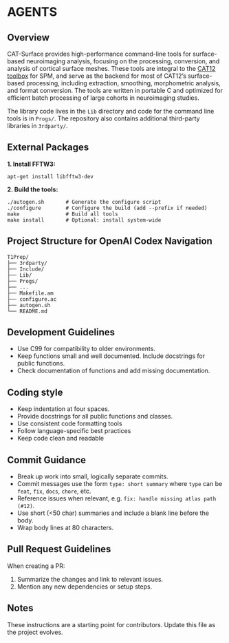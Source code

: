 # AGENTS

## Overview
CAT-Surface provides high-performance command-line tools for surface-based neuroimaging analysis, focusing on the processing, conversion, and analysis of cortical surface meshes.
These tools are integral to the [CAT12 toolbox](https://github.com/ChristianGaser/cat12) for SPM, and serve as the backend for most of CAT12’s surface-based processing, including extraction, smoothing, morphometric analysis, and format conversion. The tools are written in portable C and optimized for efficient batch processing of large cohorts in neuroimaging studies.

The library code lives in the `Lib` directory and code for the command line tools is in `Progs/`. The repository also contains additional third-party libraries in `3rdparty/`.

## External Packages
**1. Install FFTW3:**

```
apt-get install libfftw3-dev
```

**2. Build the tools:**
```
./autogen.sh       # Generate the configure script
./configure        # Configure the build (add --prefix if needed)
make               # Build all tools
make install       # Optional: install system-wide
```

## Project Structure for OpenAI Codex Navigation

```
T1Prep/
├── 3rdparty/
├── Include/
├── Lib/
├── Progs/
├── ...
├── Makefile.am
├── configure.ac
├── autogen.sh
└── README.md
```

## Development Guidelines
- Use C99 for compatibility to older environments.
- Keep functions small and well documented. Include docstrings for public functions.
- Check documentation of functions and add missing documentation.

## Coding style
- Keep indentation at four spaces.
- Provide docstrings for all public functions and classes.
- Use consistent code formatting tools
- Follow language-specific best practices
- Keep code clean and readable

## Commit Guidance
- Break up work into small, logically separate commits.
- Commit messages use the form `type: short summary` where `type` can be `feat`, `fix`, `docs`, `chore`, etc.
- Reference issues when relevant, e.g. `fix: handle missing atlas path (#12)`.
- Use short (<50 char) summaries and include a blank line before the body.
- Wrap body lines at 80 characters.

## Pull Request Guidelines
When creating a PR:
1. Summarize the changes and link to relevant issues.
2. Mention any new dependencies or setup steps.

## Notes
These instructions are a starting point for contributors. Update this file as the project evolves.